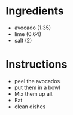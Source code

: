 # Ingredients
- avocado (1.35)
- lime (0.64)
- salt (2)
# Instructions
- peel the avocados
- put them in a bowl
- Mix them up all.
- Eat
- clean dishes